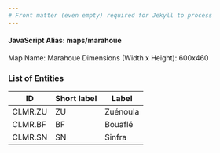 ```yaml
---
# Front matter (even empty) required for Jekyll to process
---
```


#### JavaScript Alias: maps/marahoue

Map Name: Marahoue
Dimensions (Width x Height): 600x460

### List of Entities

ID | Short label | Label
---|---|---|
CI.MR.ZU|ZU|Zuénoula
CI.MR.BF|BF|Bouaflé
CI.MR.SN|SN|Sinfra
